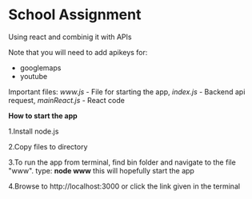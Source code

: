 # School Assignment
Using react and combinig it with APIs

Note that you will need to add apikeys for:
- googlemaps
- youtube



Important files: _www.js_ - File for starting the app,
                 _index.js_ - Backend api request,
                 _mainReact.js_ - React code


**How to start the app**

1.Install node.js

2.Copy files to directory

3.To run the app from terminal, find bin folder and
   navigate to the file "www". type: **node www**
   this will hopefully start the app
   
4.Browse to http://localhost:3000 or click the link
   given in the terminal
